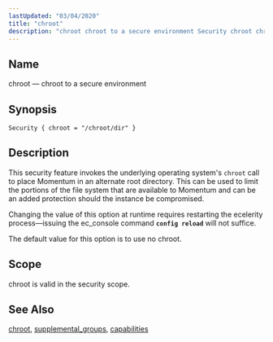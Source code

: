 ```yaml
---
lastUpdated: "03/04/2020"
title: "chroot"
description: "chroot chroot to a secure environment Security chroot chroot dir This security feature invokes the underlying operating system's chroot call to place Momentum in an alternate root directory This can be used to limit the portions of the file system that are available to Momentum and can be an added..."
---
```


<a name="conf.ref.chroot"></a> 
## Name

chroot — chroot to a secure environment

## Synopsis

`Security { chroot = "/chroot/dir" }`

<a name="idp8487056"></a> 
## Description

This security feature invokes the underlying operating system's `chroot` call to place Momentum in an alternate root directory. This can be used to limit the portions of the file system that are available to Momentum and can be an added protection should the instance be compromised.

Changing the value of this option at runtime requires restarting the ecelerity process—issuing the ec_console command **`config reload`**         will not suffice.

The default value for this option is to use no chroot.

<a name="idp8491248"></a> 
## Scope

chroot is valid in the security scope.

<a name="idp8492880"></a> 
## See Also

[chroot](/momentum/3/3-reference/3-reference-conf-ref-chroot), [supplemental_groups](/momentum/3/3-reference/3-reference-conf-ref-supplemental-groups), [capabilities](/momentum/3/3-reference/3-reference-conf-ref-capabilities)